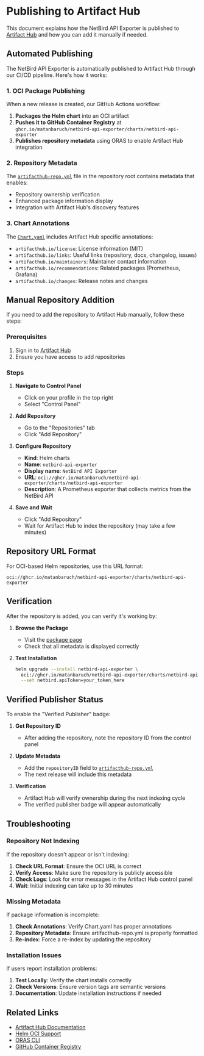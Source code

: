 # Publishing to Artifact Hub

This document explains how the NetBird API Exporter is published to [Artifact Hub](https://artifacthub.io/) and how you can add it manually if needed.

## Automated Publishing

The NetBird API Exporter is automatically published to Artifact Hub through our CI/CD pipeline. Here's how it works:

### 1. OCI Package Publishing

When a new release is created, our GitHub Actions workflow:

1. **Packages the Helm chart** into an OCI artifact
2. **Pushes it to GitHub Container Registry** at `ghcr.io/matanbaruch/netbird-api-exporter/charts/netbird-api-exporter`
3. **Publishes repository metadata** using ORAS to enable Artifact Hub integration

### 2. Repository Metadata

The [`artifacthub-repo.yml`](../artifacthub-repo.yml) file in the repository root contains metadata that enables:

- Repository ownership verification
- Enhanced package information display
- Integration with Artifact Hub's discovery features

### 3. Chart Annotations

The [`Chart.yaml`](../charts/netbird-api-exporter/Chart.yaml) includes Artifact Hub specific annotations:

- `artifacthub.io/license`: License information (MIT)
- `artifacthub.io/links`: Useful links (repository, docs, changelog, issues)
- `artifacthub.io/maintainers`: Maintainer contact information
- `artifacthub.io/recommendations`: Related packages (Prometheus, Grafana)
- `artifacthub.io/changes`: Release notes and changes

## Manual Repository Addition

If you need to add the repository to Artifact Hub manually, follow these steps:

### Prerequisites

1. Sign in to [Artifact Hub](https://artifacthub.io/)
2. Ensure you have access to add repositories

### Steps

1. **Navigate to Control Panel**

   - Click on your profile in the top right
   - Select "Control Panel"

2. **Add Repository**

   - Go to the "Repositories" tab
   - Click "Add Repository"

3. **Configure Repository**

   - **Kind**: Helm charts
   - **Name**: `netbird-api-exporter`
   - **Display name**: `NetBird API Exporter`
   - **URL**: `oci://ghcr.io/matanbaruch/netbird-api-exporter/charts/netbird-api-exporter`
   - **Description**: A Prometheus exporter that collects metrics from the NetBird API

4. **Save and Wait**
   - Click "Add Repository"
   - Wait for Artifact Hub to index the repository (may take a few minutes)

## Repository URL Format

For OCI-based Helm repositories, use this URL format:

```
oci://ghcr.io/matanbaruch/netbird-api-exporter/charts/netbird-api-exporter
```

## Verification

After the repository is added, you can verify it's working by:

1. **Browse the Package**

   - Visit the [package page](https://artifacthub.io/packages/helm/netbird-api-exporter/netbird-api-exporter)
   - Check that all metadata is displayed correctly

2. **Test Installation**
   ```bash
   helm upgrade --install netbird-api-exporter \
     oci://ghcr.io/matanbaruch/netbird-api-exporter/charts/netbird-api-exporter \
     --set netbird.apiToken=your_token_here
   ```

## Verified Publisher Status

To enable the "Verified Publisher" badge:

1. **Get Repository ID**

   - After adding the repository, note the repository ID from the control panel

2. **Update Metadata**

   - Add the `repositoryID` field to [`artifacthub-repo.yml`](../artifacthub-repo.yml)
   - The next release will include this metadata

3. **Verification**
   - Artifact Hub will verify ownership during the next indexing cycle
   - The verified publisher badge will appear automatically

## Troubleshooting

### Repository Not Indexing

If the repository doesn't appear or isn't indexing:

1. **Check URL Format**: Ensure the OCI URL is correct
2. **Verify Access**: Make sure the repository is publicly accessible
3. **Check Logs**: Look for error messages in the Artifact Hub control panel
4. **Wait**: Initial indexing can take up to 30 minutes

### Missing Metadata

If package information is incomplete:

1. **Check Annotations**: Verify Chart.yaml has proper annotations
2. **Repository Metadata**: Ensure artifacthub-repo.yml is properly formatted
3. **Re-index**: Force a re-index by updating the repository

### Installation Issues

If users report installation problems:

1. **Test Locally**: Verify the chart installs correctly
2. **Check Versions**: Ensure version tags are semantic versions
3. **Documentation**: Update installation instructions if needed

## Related Links

- [Artifact Hub Documentation](https://artifacthub.io/docs/)
- [Helm OCI Support](https://helm.sh/blog/storing-charts-in-oci/)
- [ORAS CLI](https://oras.land/)
- [GitHub Container Registry](https://docs.github.com/en/packages/working-with-a-github-packages-registry/working-with-the-container-registry)
